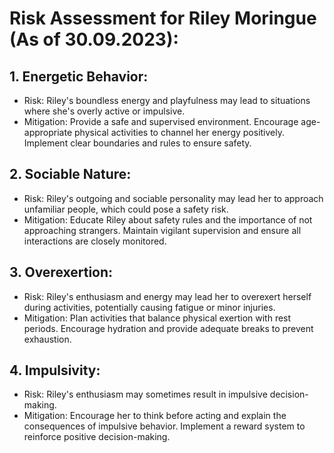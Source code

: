 # Risk Assessment for Riley Moringue (As of 30.09.2023):
## 1. Energetic Behavior:
- Risk: Riley's boundless energy and playfulness may lead to situations where she's overly active or impulsive.
- Mitigation: Provide a safe and supervised environment. Encourage age-appropriate physical activities to channel her energy positively. Implement clear boundaries and rules to ensure safety.
## 2. Sociable Nature:
- Risk: Riley's outgoing and sociable personality may lead her to approach unfamiliar people, which could pose a safety risk.
- Mitigation: Educate Riley about safety rules and the importance of not approaching strangers. Maintain vigilant supervision and ensure all interactions are closely monitored.
## 3. Overexertion:
- Risk: Riley's enthusiasm and energy may lead her to overexert herself during activities, potentially causing fatigue or minor injuries.
- Mitigation: Plan activities that balance physical exertion with rest periods. Encourage hydration and provide adequate breaks to prevent exhaustion.
## 4. Impulsivity:
- Risk: Riley's enthusiasm may sometimes result in impulsive decision-making.
- Mitigation: Encourage her to think before acting and explain the consequences of impulsive behavior. Implement a reward system to reinforce positive decision-making.